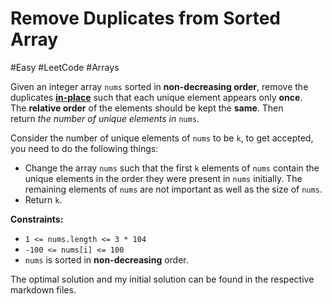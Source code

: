 # Remove Duplicates from Sorted Array
#Easy #LeetCode #Arrays

Given an integer array `nums` sorted in **non-decreasing order**, remove the duplicates [**in-place**](https://en.wikipedia.org/wiki/In-place_algorithm) such that each unique element appears only **once**. The **relative order** of the elements should be kept the **same**. Then return _the number of unique elements in_ `nums`.

Consider the number of unique elements of `nums` to be `k`, to get accepted, you need to do the following things:

- Change the array `nums` such that the first `k` elements of `nums` contain the unique elements in the order they were present in `nums` initially. The remaining elements of `nums` are not important as well as the size of `nums`.
- Return `k`.


**Constraints:**
- `1 <= nums.length <= 3 * 104`
- `-100 <= nums[i] <= 100`
- `nums` is sorted in **non-decreasing** order.


The optimal solution and my initial solution can be found in the respective markdown files.
